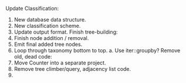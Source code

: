 Update Classification:
  1. New database data structure.
  2. New classification scheme.
  3. Update output format.
Finish tree-building:
  1. Finish node addition / removal.
  2. Emit final added tree nodes.
  3. Loop through taxonomy bottom to top.
    a. Use iter::groupby?
Remove old, dead code:
  1. Move Counter into a separate project.
  2. Remove tree climber/query, adjacency list code.
  3. <Remove the rest>
